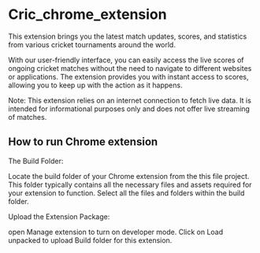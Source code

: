 # Cric_chrome_extension

This extension brings you the latest match updates, scores, and statistics from various cricket tournaments around the world.

With our user-friendly interface, you can easily access the live scores of ongoing cricket matches without the need to navigate to different websites or applications. The extension provides you with instant access to scores, allowing you to keep up with the action as it happens.

Note: This extension relies on an internet connection to fetch live data. It is intended for informational purposes only and does not offer live streaming of matches.


## How to run Chrome extension

The Build Folder:

Locate the build folder of your Chrome extension from the this file project. 
This folder typically contains all the necessary files and assets required for your extension to function. Select all the files and folders within the build folder.


Upload the Extension Package:

open Manage extension to turn on developer mode.
Click on Load unpacked to upload Build folder for this extension.
